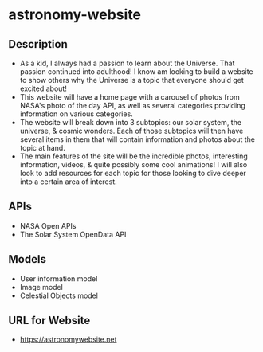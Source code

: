 # astronomy-website

## Description
  - As a kid, I always had a passion to learn about the Universe. That passion continued into adulthood! I know am looking to build a website to show others why the Universe is a topic that everyone should get excited about! 
  - This website will have a home page with a carousel of photos from NASA's photo of the day API, as well as several categories providing information on various categories.
  - The website will break down into 3 subtopics: our solar system, the universe, & cosmic wonders. Each of those subtopics will then have several items in them that will contain information and photos about the topic at hand.
  - The main features of the site will be the incredible photos, interesting information, videos, & quite possibly some cool animations! I will also look to add resources for each topic for those looking to dive deeper into a certain area of interest.

## APIs
  - NASA Open APIs
  - The Solar System OpenData API

## Models
  - User information model
  - Image model
  - Celestial Objects model
  
 ## URL for Website
  - https://astronomywebsite.net


